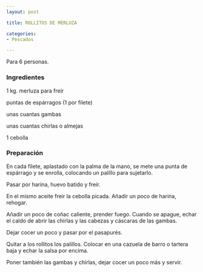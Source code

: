 ```yaml
---
layout: post

title: ROLLITOS DE MERLUZA

categories:
- Pescados

---
```

Para 6 personas.

<h3>Ingredientes</h3>

1 kg. merluza para freír

puntas de espárragos (1 por filete)

unas cuantas gambas

unas cuantas chirlas o almejas

1 cebolla

<h3>Preparación</h3>

En cada filete, aplastado con la palma de la mano, se mete una punta de espárrago y se enrolla, colocando un palillo para sujetarlo.

Pasar por harina, huevo batido y freír.

En el mismo aceite freír la cebolla picada. Añadir un poco de harina, rehogar.

Añadir un poco de coñac caliente, prender fuego. Cuando se apague, echar el caldo de abrir las chirlas y las cabezas y cáscaras de las gambas.

Dejar cocer un poco y pasar por el pasapurés.

Quitar a los rollitos los palillos. Colocar en una cazuela de barro o tartera baja y echar la salsa por encima.

Poner también las gambas y chirlas, dejar cocer un poco más y servir.

